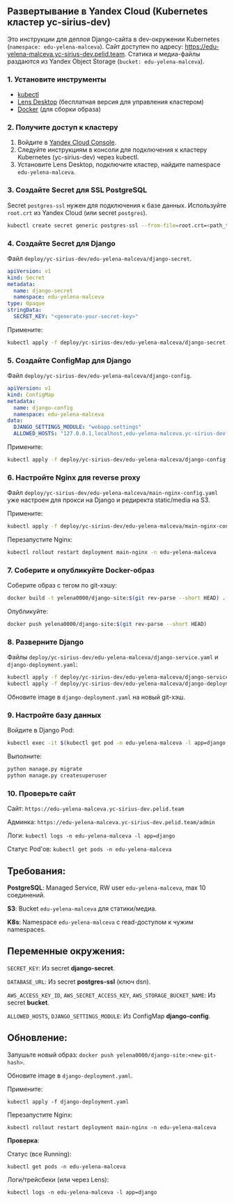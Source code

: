 ## Развертывание в Yandex Cloud (Kubernetes кластер yc-sirius-dev)

Это инструкции для деплоя Django-сайта в dev-окружении Kubernetes (`namespace: edu-yelena-malceva`). Сайт доступен по адресу: https://edu-yelena-malceva.yc-sirius-dev.pelid.team. Статика и медиа-файлы раздаются из Yandex Object Storage (`bucket: edu-yelena-malceva`).

### 1. Установите инструменты
- [kubectl](https://kubernetes.io/docs/tasks/tools/)
- [Lens Desktop](https://k8slens.dev/) (бесплатная версия для управления кластером)
- [Docker](https://www.docker.com/get-started/) (для сборки образа)

### 2. Получите доступ к кластеру
1. Войдите в [Yandex Cloud Console](https://console.cloud.yandex.ru).
2. Следуйте инструкциям в консоли для подключения к кластеру Kubernetes (yc-sirius-dev) через kubectl.
3. Установите Lens Desktop, подключите кластер, найдите namespace `edu-yelena-malceva`.

### 3. Создайте Secret для SSL PostgreSQL
Secret `postgres-ssl` нужен для подключения к базе данных. Используйте `root.crt` из Yandex Cloud (или secret `postgres`).
```bash
kubectl create secret generic postgres-ssl --from-file=root.crt=<path_to_root.crt> -n edu-yelena-malceva
```

### 4. Создайте Secret для Django
Файл `deploy/yc-sirius-dev/edu-yelena-malceva/django-secret`.
```yaml
apiVersion: v1
kind: Secret
metadata:
  name: django-secret
  namespace: edu-yelena-malceva
type: Opaque
stringData:
  SECRET_KEY: "<generate-your-secret-key>"
```

Примените:
```bash
kubectl apply -f deploy/yc-sirius-dev/edu-yelena-malceva/django-secret.yaml
```

### 5. Создайте ConfigMap для Django

Файл `deploy/yc-sirius-dev/edu-yelena-malceva/django-config`.
```yaml
apiVersion: v1
kind: ConfigMap
metadata:
  name: django-config
  namespace: edu-yelena-malceva
data:
  DJANGO_SETTINGS_MODULE: "webapp.settings"
  ALLOWED_HOSTS: "127.0.0.1,localhost,edu-yelena-malceva.yc-sirius-dev.pelid.team"
```

Примените:
```bash
kubectl apply -f deploy/yc-sirius-dev/edu-yelena-malceva/django-config.yaml
```

### 6. Настройте Nginx для reverse proxy
Файл `deploy/yc-sirius-dev/edu-yelena-malceva/main-nginx-config.yaml` уже настроен для прокси на Django и редиректа static/media на S3. 

Примените:
```bash
kubectl apply -f deploy/yc-sirius-dev/edu-yelena-malceva/main-nginx-config.yaml
```
Перезапустите Nginx:
```bash
kubectl rollout restart deployment main-nginx -n edu-yelena-malceva
```

### 7. Соберите и опубликуйте Docker-образ

Соберите образ с тегом по git-хэшу:

```bash
docker build -t yelena0000/django-site:$(git rev-parse --short HEAD) .
```

Опубликуйте:

```bash
docker push yelena0000/django-site:$(git rev-parse --short HEAD)
```

### 8. Разверните Django
Файлы `deploy/yc-sirius-dev/edu-yelena-malceva/django-service.yaml` и `django-deployment.yaml`:
```bash
kubectl apply -f deploy/yc-sirius-dev/edu-yelena-malceva/django-service.yaml
kubectl apply -f deploy/yc-sirius-dev/edu-yelena-malceva/django-deployment.yaml
```
Обновите image в `django-deployment.yaml` на новый git-хэш.

### 9. Настройте базу данных
Войдите в Django Pod:
```bash
kubectl exec -it $(kubectl get pod -n edu-yelena-malceva -l app=django -o name) -- bash
```
Выполните:
```bash
python manage.py migrate
python manage.py createsuperuser
```

### 10. Проверьте сайт

Сайт: `https://edu-yelena-malceva.yc-sirius-dev.pelid.team`

Админка: `https://edu-yelena-malceva.yc-sirius-dev.pelid.team/admin`

Логи: `kubectl logs -n edu-yelena-malceva -l app=django`

Статус Pod'ов: `kubectl get pods -n edu-yelena-malceva`

## Требования:

**PostgreSQL**: Managed Service, RW user `edu-yelena-malceva`, max 10 соединений.

**S3**: Bucket `edu-yelena-malceva` для статики/медиа.

**K8s**: Namespace `edu-yelena-malceva` с read-доступом к чужим namespaces.


## Переменные окружения:

`SECRET_KEY`: Из secret **django-secret**.

`DATABASE_URL`: Из secret **postgres-ssl** (ключ dsn).

`AWS_ACCESS_KEY_ID`, `AWS_SECRET_ACCESS_KEY`, `AWS_STORAGE_BUCKET_NAME`: Из secret **bucket**.

`ALLOWED_HOSTS`, `DJANGO_SETTINGS_MODULE`: Из ConfigMap **django-config**.


## Обновление:

Запушьте новый образ: `docker push yelena0000/django-site:<new-git-hash>`.

Обновите image в `django-deployment.yaml`.

Примените: 
```
kubectl apply -f django-deployment.yaml
```
Перезапустите Nginx: 
```
kubectl rollout restart deployment main-nginx -n edu-yelena-malceva
```


**Проверка**:

Статус (все Running): 
```
kubectl get pods -n edu-yelena-malceva
```

Логи/трейсбеки (или через Lens): 
```
kubectl logs -n edu-yelena-malceva -l app=django 
```